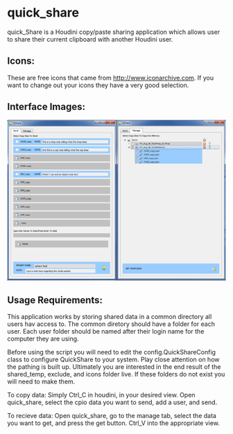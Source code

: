 # quick_share
quick_Share is a Houdini copy/paste sharing application which allows user to share their current clipboard with another Houdini user.

## Icons:
These are free icons that came from http://www.iconarchive.com.
If you want to change out your icons they have a very good selection.

## Interface Images:
!["Example Image"](/images/quick_share_example.jpg)

## Usage Requirements:
This application works by storing shared data in a common directory all users hav access to. The common diretory should have a folder for each user. Each user folder should be named after their login name for the computer they are using. 

Before using the script you will need to edit the config.QuickShareConfig class to configure QuickShare to your system. Play close attention on how the pathing is built up. Ultimately you are interested in the end result of the shared_temp, exclude, and icons folder live. If these folders do not exist you will need to make them.

To copy data: 
Simply Ctrl_C in houdini, in your desired view. Open quick_share, select the cpio data you want to send, add a user, and send. 

To recieve data:
Open quick_share, go to the manage tab, select the data you want to get, and press the get button. Ctrl_V into the appropriate view.
